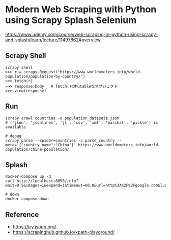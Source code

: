 # Modern Web Scraping with Python using Scrapy Splash Selenium

https://www.udemy.com/course/web-scraping-in-python-using-scrapy-and-splash/learn/lecture/11497662#overview

## Scrapy Shell

```terminal
scrapy shell
>>> r = scrapy.Request("https://www.worldometers.info/world-population/population-by-country/")
>>> fetch(r)
>>> response.body   # fetch()のMutableなオブジェクト
>>> view(response)
```

## Run

```terminal
scrapy crawl countries -o population_datasete.json
# ('json', 'jsonlines', 'jl', 'csv', 'xml', 'marshal', 'pickle') is available

# debug
scrapy parse --spider=countries -c parse_country --meta='{"country_name":"China"}' https://www.worldometers.info/world-population/china-population/
```

## Splash

```terminal
docker-compose up -d
curl http://localhost:8050/info?wait=0.5&images=1&expand=1&timeout=90.0&url=http%3A%2F%2Fgoogle.com&lua_source=function+main%28splash%2C+args%29%0D%0A++assert%28splash%3Ago%28args.url%29%29%0D%0A++assert%28splash%3Await%280.5%29%29%0D%0A++return+%7B%0D%0A++++html+%3D+splash%3Ahtml%28%29%2C%0D%0A++++png+%3D+splash%3Apng%28%29%2C%0D%0A++++har+%3D+splash%3Ahar%28%29%2C%0D%0A++%7D%0D%0Aend

# down
docker-compose down
```

## Reference

- https://try.jsoup.org/
- https://scrapinghub.github.io/xpath-playground/
